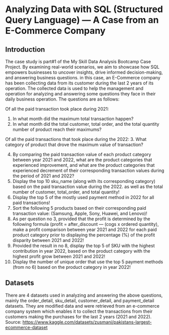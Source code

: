 # Analyzing Data with SQL (Structured Query Language) — A Case from an E-Commerce Company

## Introduction
The case study is part#1 of the My Skill Data Analysis Bootcamp Case Project. By examining real-world scenarios, we aim to showcase how SQL empowers businesses to uncover insights, drive informed decision-making, and answering business questions. in this case, an E-Commerce company has been collecting data from its customer during the last 2 years of its operation. The collected data is used to help the management and operation for analyzing and answering some questions they face in their daily business operation. The questions are as follows:

Of all the paid transaction took place during 2021:
1. In what month did the maximum total transaction happen?
2. In what month did the total customer, total order, and the total quantity number of product reach their maximums?

Of all the paid transactions that took place during the 2022:
3. What category of product that drove the maximum value of transaction?

4. By comparing the paid transaction value of each product category between year 2021 and 2022, what are the product categories that experienced improvement, and what are the product categories that experienced decrement of their corresponding transaction values during the period of 2021 and 2022?
5. Display the top 10 sku_name (along with its corresponding category) based on the paid transaction value during the 2022. as well as the total number of customer, total_order, and total quantity!
6. Display the top 5 of the mostly used payment method in 2022 for all paid transactions!
7. Sort the following 5 products based on their corresponding paid transaction value: (Samsung, Apple, Sony, Huawei, and Lenovo)!
8. As per question no 3, provided that the profit is determined by the following formula (profit = after_discount — (cogs x ordered quantity), make a profit comparison between year 2021 and 2022 for each paid product category prior to displaying the percentage (%) of the profit disparity between 2021 and 2022!
9. Provided the result in no 8, display the top 5 of SKU with the highest contribution in year 2022, based on the product category with the highest profit grow between 2021 and 2022!
10. Display the number of unique order that use the top 5 payment methods (from no 6) based on the product category in year 2022!

## Datasets
There are 4 datasets used in analyzing and answering the above questions, mainly the order_detail, sku_detail, customer_detail, and payment_detail datasets. They are modified data and were retrieved from an e-commerce company system which enables it to collect the transactions from their customers making the purchases for the last 2 years (2021 and 2022). Source: https://www.kaggle.com/datasets/zusmani/pakistans-largest-ecommerce-dataset

